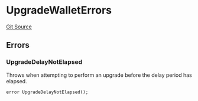 # UpgradeWalletErrors
[Git Source](https://github.com/TrueWallet/contracts/blob/3a8d1f53b9460a762889129a9214639685ad5b95/src/common/Errors.sol)


## Errors
### UpgradeDelayNotElapsed
Throws when attempting to perform an upgrade before the delay period has elapsed.


```solidity
error UpgradeDelayNotElapsed();
```

